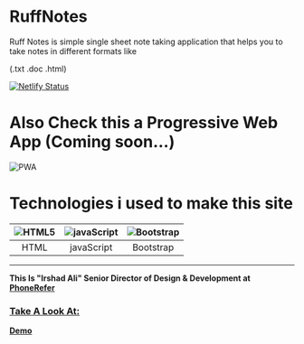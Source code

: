 # RuffNotes

 Ruff Notes is simple single sheet note taking application that helps you to take notes in different formats like
 
 (.txt .doc .html)
 
[![Netlify Status](https://api.netlify.com/api/v1/badges/fef9cd40-8d91-4f0d-adf8-63fac4f49cc1/deploy-status)](https://app.netlify.com/sites/ruff/deploys)

# Also Check this a  Progressive Web App (Coming soon...)

![PWA](https://res.cloudinary.com/phonerefer/image/upload/c_scale,h_50,w_150/v1573154075/irshadali.site/wd0dusiqooqdg81ygqxj.png "PWA")

 
# Technologies i used to make this site
 
| ![HTML5](https://blogsimages.adobe.com/techcomm/files/2012/07/HTML5.png "HTML5")        | ![javaScript](https://res.cloudinary.com/phonerefer/image/upload/c_scale,w_80/v1573154067/irshadali.site/gwoomqvgbwj9k2pxplbd.png "javaScript")           | ![Bootstrap](https://res.cloudinary.com/phonerefer/image/upload/c_scale,h_80,w_80/v1573154214/irshadali.site/szlkssbzacxdjcu5peky.png "Bootstrap")  |
|:---:|:---:|:---:|
| HTML | javaScript | Bootstrap |

 <hr>
<b>This Is "Irshad Ali" Senior Director of Design & Development at <a href="https://www.phonerefer.com"> PhoneRefer </b>
  
  <h3> Take A Look At: </h3>
 <b> <a href="https://www.irshadali.site"> Demo </b>
